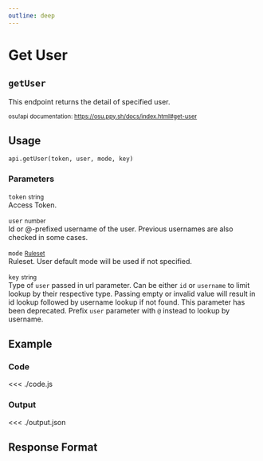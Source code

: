 ```yaml
---
outline: deep
---
```


# Get User <Badge type="info" text="GET"/>

## `getUser`

This endpoint returns the detail of specified user.

<small>osu!api documentation: https://osu.ppy.sh/docs/index.html#get-user</small>

## Usage

`api.getUser(token, user, mode, key)`

### Parameters

`token` <small>string</small><br>
Access Token.

`user` <small>number</small><br>
Id or @-prefixed username of the user. Previous usernames are also checked in some cases.

`mode` <small>[Ruleset](../../types/parameter/ruleset)</small> <Badge type="tip" text="optional" /><br>
Ruleset. User default mode will be used if not specified.

`key` <small>string</small> <Badge type="tip" text="optional" /><br>
Type of `user` passed in url parameter. Can be either `id` or `username` to limit lookup by their respective type. Passing empty or invalid value will result in id lookup followed by username lookup if not found. This parameter has been deprecated. Prefix `user` parameter with `@` instead to lookup by username.

## Example

### Code
<<< ./code.js

### Output
<<< ./output.json

## Response Format

<!--@include: ./response.md-->